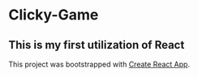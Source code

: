 # Clicky-Game

## This is my first utilization of React

This project was bootstrapped with [Create React App](https://github.com/facebook/create-react-app).
